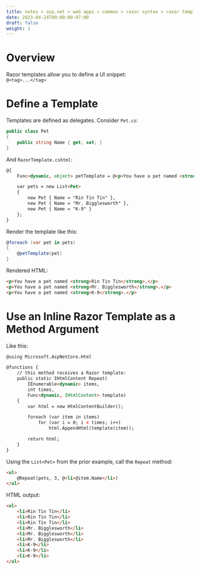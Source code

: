 ```yaml
---
title: notes > asp.net > web apps > common > razor syntax > razor templates
date: 2023-04-24T00:00:00-07:00
draft: false
weight: 1
---
```


# Overview
Razor templates allow you to define a UI snippet:   
`@<tag>...</tag>`

# Define a Template
Templates are defined as delegates.  Consider `Pet.cs`:  
```cs
public class Pet
{
    public string Name { get; set; }
}
```

And `RazorTemplate.cshtml`:
```html
@{
    Func<dynamic, object> petTemplate = @<p>You have a pet named <strong>@item.Name</strong>.</p>;

    var pets = new List<Pet>
    {
        new Pet { Name = "Rin Tin Tin" },
        new Pet { Name = "Mr. Bigglesworth" },
        new Pet { Name = "K-9" }
    };
}
```

Render the template like this:
```cs
@foreach (var pet in pets)
{
    @petTemplate(pet)
}
```
Rendered HTML:
```html
<p>You have a pet named <strong>Rin Tin Tin</strong>.</p>
<p>You have a pet named <strong>Mr. Bigglesworth</strong>.</p>
<p>You have a pet named <strong>K-9</strong>.</p>
```

# Use an Inline Razor Template as a Method Argument
Like this:
```html
@using Microsoft.AspNetCore.Html

@functions {
    // this method receives a Razor template:
    public static IHtmlContent Repeat(
        IEnumerable<dynamic> items, 
        int times,
        Func<dynamic, IHtmlContent> template)
    {
        var html = new HtmlContentBuilder();

        foreach (var item in items)
            for (var i = 0; i < times; i++)
                html.AppendHtml(template(item));

        return html;
    }
}
```

Using the `List<Pet>` from the prior example, call the `Repeat` method:
```html
<ul>
    @Repeat(pets, 3, @<li>@item.Name</li>)
</ul>
```
HTML output:
```html
<ul>
    <li>Rin Tin Tin</li>
    <li>Rin Tin Tin</li>
    <li>Rin Tin Tin</li>
    <li>Mr. Bigglesworth</li>
    <li>Mr. Bigglesworth</li>
    <li>Mr. Bigglesworth</li>
    <li>K-9</li>
    <li>K-9</li>
    <li>K-9</li>
</ul>
```

